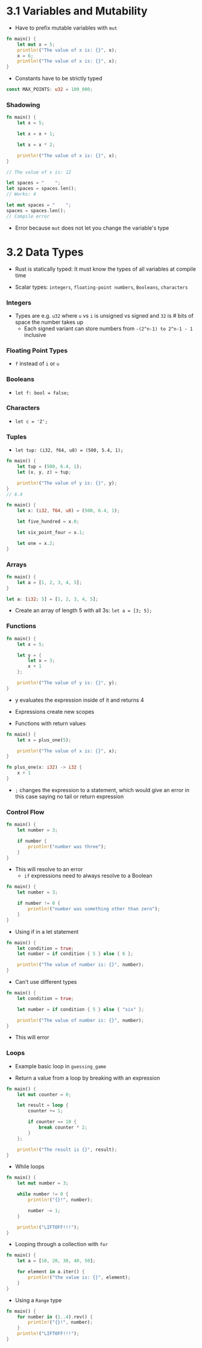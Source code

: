 # 3.1 Variables and Mutability

- Have to prefix mutable variables with `mut`

```rust
fn main() {
    let mut x = 5;
    println!("The value of x is: {}", x);
    x = 6;
    println!("The value of x is: {}", x);
}
```

- Constants have to be strictly typed

```rust
const MAX_POINTS: u32 = 100_000;
```

### Shadowing

```rust
fn main() {
	let x = 5;

	let x = x + 1;

	let x = x * 2;

	println!("The value of x is: {}", x);
}

// The value of x is: 12
```

```rust
let spaces = "    ";
let spaces = spaces.len();
// Works: 4
```

```rust
let mut spaces = "    ";
spaces = spaces.len();
// Compile error
```

- Error because `mut` does not let you change the variable's type

# 3.2 Data Types

- Rust is statically typed: It must know the types of all variables at compile time

- Scalar types: `integers`, `floating-point numbers`, `Booleans`, `characters`

### Integers

- Types are e.g. `u32` where `u` vs `i` is unsigned vs signed and `32` is # bits of space the number takes up
  - Each signed variant can store numbers from `-(2^n-1) to 2^n-1 - 1` inclusive

### Floating Point Types

- `f` instead of `i` or `u`

### Booleans

- `let f: bool = false;`

### Characters

- `let c = 'Z';`

### Tuples

- `let tup: (i32, f64, u8) = (500, 5.4, 1);`

```rust
fn main() {
	let tup = (500, 6.4, 1);
	let (x, y, z) = tup;

	println!("The value of y is: {}", y);
}
// 6.4
```

```rust
fn main() {
	let x: (i32, f64, u8) = (500, 6.4, 1);

	let five_hundred = x.0;

	let six_point_four = x.1;

	let one = x.2;
}
```

### Arrays

```rust
fn main() {
	let a = [1, 2, 3, 4, 5];
}
```

```rust
let a: [i32; 5] = [1, 2, 3, 4, 5];
```

- Create an array of length 5 with all 3s: `let a = [3; 5];`

### Functions

```rust
fn main() {
	let x = 5;

	let y = {
		let x = 3;
		x + 1
	};

	println!("The value of y is: {}", y);
}
```

- y evaluates the expression inside of it and returns 4
- Expressions create new scopes

- Functions with return values

```rust
fn main() {
	let x = plus_one(5);

	println!("The value of x is: {}", x);
}

fn plus_one(x: i32) -> i32 {
	x + 1
}
```

- `;` changes the expression to a statement, which would give an error in this case saying no tail or return expression

### Control Flow

```rust
fn main() {
	let number = 3;

	if number {
		println!("number was three");
	}
}
```

- This will resolve to an error
  - `if` expressions need to always resolve to a Boolean

```rust
fn main() {
	let number = 3;

	if number != 0 {
		println!("number was something other than zero");
	}
}
```

- Using if in a let statement

```rust
fn main() {
	let condition = true;
	let number = if condition { 5 } else { 6 };

	println!("The value of number is: {}", number);
}
```

- Can't use different types

```rust
fn main() {
	let condition = true;

	let number = if condition { 5 } else { "six" };

	println!("The value of number is: {}", number);
}
```

- This will error

### Loops

- Example basic loop in `guessing_game`

- Return a value from a loop by breaking with an expression

```rust
fn main() {
	let mut counter = 0;

	let result = loop {
		counter += 1;

		if counter == 10 {
			break counter * 2;
		}
	};

	println!("The result is {}", result);
}
```

- While loops

```rust
fn main() {
	let mut number = 3;

	while number != 0 {
		println!("{}!", number);

		number -= 1;
	}

	println!("LIFTOFF!!!");
}
```

- Looping through a collection with `for`

```rust
fn main() {
	let a = [10, 20, 30, 40, 50];

	for element in a.iter() {
		println!("the value is: {}", element);
	}
}
```

- Using a `Range` type

```rust
fn main() {
	for number in (1..4).rev() {
		println!("{}!", number);
	}
	println!("LIFTOFF!!!");
}
```
